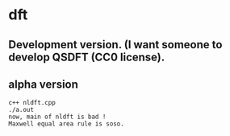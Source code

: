 # dft

## Development version. (I want someone to develop QSDFT (CC0 license).

## alpha version
	c++ nldft.cpp
	./a.out
	now, main of nldft is bad !
	Maxwell equal area rule is soso.